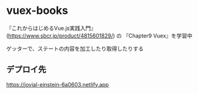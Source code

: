 # vuex-books

『これからはじめるVue.js実践入門』(https://www.sbcr.jp/product/4815601829/) の 『Chapter9 Vuex』を学習中

ゲッターで、ステートの内容を加工したり取得したりする

## デプロイ先
https://jovial-einstein-6a0603.netlify.app
